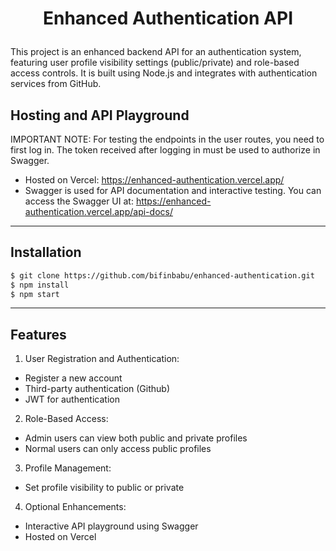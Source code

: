 # <p align="center">Enhanced Authentication API</p>

This project is an enhanced backend API for an authentication system, featuring user profile visibility settings (public/private) and role-based access controls. It is built using Node.js and integrates with authentication services from GitHub.

## Hosting and API Playground

IMPORTANT NOTE: For testing the endpoints in the user routes, you need to first log in. The token received after logging in must be used to authorize in Swagger.

- Hosted on Vercel: https://enhanced-authentication.vercel.app/
- Swagger is used for API documentation and interactive testing. You can access the Swagger UI at: https://enhanced-authentication.vercel.app/api-docs/

<hr />

## Installation

```bash
$ git clone https://github.com/bifinbabu/enhanced-authentication.git
$ npm install
$ npm start
```

<hr />

## Features

1. User Registration and Authentication:

- Register a new account
- Third-party authentication (Github)
- JWT for authentication

2. Role-Based Access:

- Admin users can view both public and private profiles
- Normal users can only access public profiles

3. Profile Management:

- Set profile visibility to public or private

4. Optional Enhancements:

- Interactive API playground using Swagger
- Hosted on Vercel
